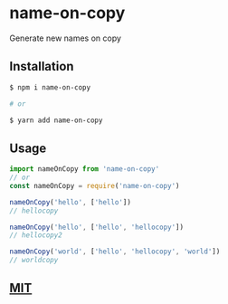 # name-on-copy

Generate new names on copy

## Installation

```sh
$ npm i name-on-copy

# or

$ yarn add name-on-copy

```

## Usage

```ts
import nameOnCopy from 'name-on-copy'
// or
const nameOnCopy = require('name-on-copy')

nameOnCopy('hello', ['hello'])
// hellocopy

nameOnCopy('hello', ['hello', 'hellocopy'])
// hellocopy2

nameOnCopy('world', ['hello', 'hellocopy', 'world'])
// worldcopy
```

## [MIT](https://github.com/ajeetshah/name-on-copy/blob/main/LICENSE)

